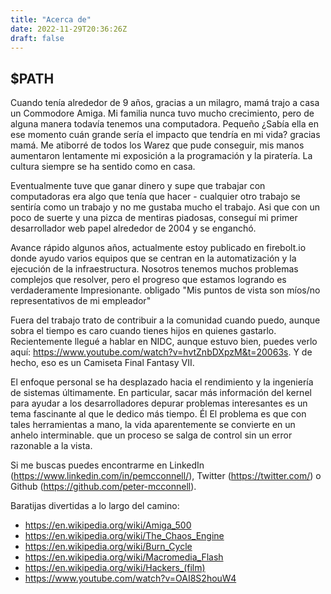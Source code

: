 ```yaml
---
title: "Acerca de"
date: 2022-11-29T20:36:26Z
draft: false
---
```


$PATH
-----

Cuando tenía alrededor de 9 años, gracias a un milagro, mamá trajo a casa un Commodore Amiga.
Mi familia nunca tuvo mucho crecimiento, pero de alguna manera todavía tenemos una computadora. Pequeño
¿Sabía ella en ese momento cuán grande sería el impacto que tendría en mi vida?
gracias mamá. Me atiborré de todos los Warez que pude conseguir, mis manos aumentaron lentamente
mi exposición a la programación y la piratería. La cultura siempre se ha sentido como en casa.

Eventualmente tuve que ganar dinero y supe que trabajar con computadoras era algo que
tenía que hacer - cualquier otro trabajo se sentiría como un trabajo y no me gustaba mucho el trabajo. Asi que
con un poco de suerte y una pizca de mentiras piadosas, conseguí mi primer desarrollador web
papel alrededor de 2004 y se enganchó.

Avance rápido algunos años, actualmente estoy publicado en firebolt.io donde ayudo
varios equipos que se centran en la automatización y la ejecución de la infraestructura. Nosotros
tenemos muchos problemas complejos que resolver, pero el progreso que estamos logrando es verdaderamente
Impresionante. obligado "Mis puntos de vista son míos/no representativos de mi empleador"

Fuera del trabajo trato de contribuir a la comunidad cuando puedo, aunque sobra
el tiempo es caro cuando tienes hijos en quienes gastarlo. Recientemente llegué a hablar en
NIDC, aunque estuvo bien, puedes verlo aquí:
https://www.youtube.com/watch?v=hvtZnbDXpzM&t=20063s. Y de hecho, eso es un
Camiseta Final Fantasy VII.

El enfoque personal se ha desplazado hacia el rendimiento y la ingeniería de sistemas últimamente.
En particular, sacar más información del kernel para ayudar a los desarrolladores
depurar problemas interesantes es un tema fascinante al que le dedico más tiempo. Él
El problema es que con tales herramientas a mano, la vida aparentemente se convierte en un anhelo interminable.
que un proceso se salga de control sin un error razonable a la vista.

Si me buscas puedes encontrarme en LinkedIn
(https://www.linkedin.com/in/pemcconnell/), Twitter (https://twitter.com/) o
Github (https://github.com/peter-mcconnell).


Baratijas divertidas a lo largo del camino:

- https://en.wikipedia.org/wiki/Amiga_500
- https://en.wikipedia.org/wiki/The_Chaos_Engine
- https://en.wikipedia.org/wiki/Burn_Cycle
- https://en.wikipedia.org/wiki/Macromedia_Flash
- https://en.wikipedia.org/wiki/Hackers_(film)
- https://www.youtube.com/watch?v=OAI8S2houW4
